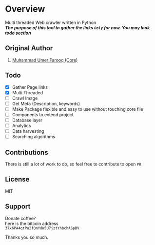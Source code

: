 # Overview
Multi threaded Web crawler written in Python  
***The purpose of this tool to gather the links `Only` for now.  You may look todo section***  
  
## Original Author  
1. [Muhammad Umer Farooq (Core)](https://github.com/Lablnet)  
  
  ## Todo
  - [x] Gather Page links
  - [x] Multi Threaded
  - [ ] Crawl Image
  - [ ] Get Meta (Description, keywords)
  - [ ] Make Package flexible and easy to use without touching core file
  - [ ] Components to extend project
  - [ ] Database layer
  - [ ] Analytics
  - [ ] Data harvesting
  - [ ] Searching algorithms
  
## Contributions  
There is still a lot of work to do, so feel free to contribute to open `PR`  
  
## License  
MIT  
  
## Support  
Donate coffee?  
here is the bitcoin address  
   ```37x6PA4qtPu2fQnYdW5U7jztYhbchASpBV```  
  
Thanks you so much.